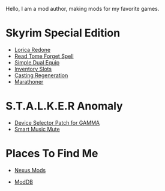 Hello, I am a mod author, making mods for my favorite games.

# Skyrim Special Edition
+ [Lorica Redone](https://www.nexusmods.com/skyrimspecialedition/mods/51414)    
+ [ Read Tome Forget Spell ](https://www.nexusmods.com/enderalspecialedition/mods/301)
+ [ Simple Dual Equip ](https://www.nexusmods.com/skyrimspecialedition/mods/53409)
+ [Inventory Slots](https://www.nexusmods.com/skyrimspecialedition/mods/72251)
+ [Casting Regeneration](https://www.nexusmods.com/skyrimspecialedition/mods/60871)
+ [Marathoner](https://www.nexusmods.com/skyrimspecialedition/mods/58630)
# S.T.A.L.K.E.R Anomaly
+ [ Device Selector Patch for GAMMA ](https://www.moddb.com/mods/stalker-anomaly/addons/yesmans-device-selector-patch-for-gamma)
+ [ Smart Music Mute ]()

# Places To Find Me
+ [Nexus Mods]( https://www.nexusmods.com/users/7151967 )  

+ [ModDB]( https://www.moddb.com/members/y3sman )